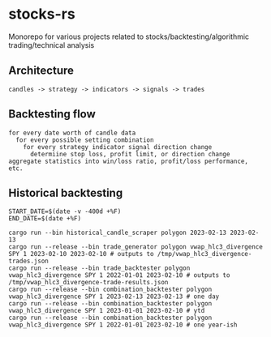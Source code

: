 # stocks-rs
Monorepo for various projects related to stocks/backtesting/algorithmic trading/technical analysis

## Architecture

```
candles -> strategy -> indicators -> signals -> trades
```

## Backtesting flow

```
for every date worth of candle data
  for every possible setting combination
    for every strategy indicator signal direction change
      determiine stop loss, profit limit, or direction change
aggregate statistics into win/loss ratio, profit/loss performance, etc.
```

## Historical backtesting

```shell
START_DATE=$(date -v -400d +%F)
END_DATE=$(date +%F)

cargo run --bin historical_candle_scraper polygon 2023-02-13 2023-02-13
cargo run --release --bin trade_generator polygon vwap_hlc3_divergence SPY 1 2023-02-10 2023-02-10 # outputs to /tmp/vwap_hlc3_divergence-trades.json
cargo run --release --bin trade_backtester polygon vwap_hlc3_divergence SPY 1 2022-01-01 2023-02-10 # outputs to /tmp/vwap_hlc3_divergence-trade-results.json
cargo run --release --bin combination_backtester polygon vwap_hlc3_divergence SPY 1 2023-02-13 2023-02-13 # one day
cargo run --release --bin combination_backtester polygon vwap_hlc3_divergence SPY 1 2023-01-01 2023-02-10 # ytd
cargo run --release --bin combination_backtester polygon vwap_hlc3_divergence SPY 1 2022-01-01 2023-02-10 # one year-ish
```
